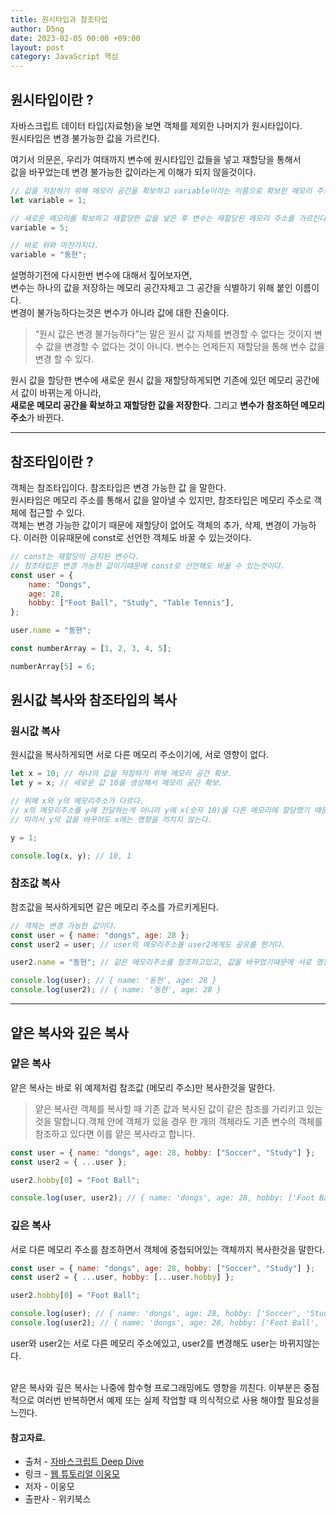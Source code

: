 ```yaml
---
title: 원시타입과 참조타입
author: D5ng
date: 2023-02-05 00:00 +09:00
layout: post
category: JavaScript 핵심
---
```


<!-- <span class="bg_strong"></span> -->

## 원시타입이란 ?

자바스크립트 데이터 타입(자료형)을 보면 객체를 제외한 나머지가 원시타입이다.  
원시타입은 <span class="bg_strong">변경 불가능한 값</span>을 가르킨다.

여기서 의문은, 우리가 여태까지 변수에 원시타입인 값들을 넣고 재할당을 통해서  
값을 바꾸었는데 변경 불가능한 값이라는게 이해가 되지 않을것이다.

```js
// 값을 저장하기 위해 메모리 공간을 확보하고 variable이라는 이름으로 확보한 메모리 주소를 나타낸다
let variable = 1;

// 새로운 메모리를 확보하고 재할당한 값을 넣은 후 변수는 재할당된 메모리 주소를 가르킨다.
variable = 5;

// 바로 위와 마찬가지다.
variable = "동현";
```

설명하기전에 다시한번 변수에 대해서 짚어보자면,  
변수는 하나의 값을 저장하는 메모리 공간자체고 그 공간을 식별하기 위해 붙인 이름이다.  
<span class="bg_strong">변경이 불가능하다는것은 변수가 아니라 값에 대한 진술이다.</span>

> <span class="bg_strong">“원시 값은 변경 불가능하다”는 말은 원시 값 자체를 변경할 수 없다는 것이지 변수 값을 변경할 수 없다는 것이 아니다. 변수는 언제든지 재할당을 통해 변수 값을 변경 할 수 있다.</span>

원시 값을 할당한 변수에 새로운 원시 값을 재할당하게되면 기존에 있던 메모리 공간에서 값이 바뀌는게 아니라,  
<strong>새로운 메모리 공간을 확보하고 재할당한 값을 저장한다.</strong> 그리고 <strong>변수가 참조하던 메모리 주소</strong>가 바뀐다.

---

## 참조타입이란 ?

객체는 참조타입이다. 참조타입은 <span class="bg_strong">변경 가능한 값</span> 을 말한다.  
원시타입은 메모리 주소를 통해서 값을 알아낼 수 있지만, 참조타입은 메모리 주소로 객체에 접근할 수 있다.  
<span class="bg_strong">객체는 변경 가능한 값이기 때문에 재할당이 없어도 객체의 추가, 삭제, 변경이 가능하다.</span>
이러한 이유때문에 const로 선언한 객체도 바꿀 수 있는것이다.

```js
// const는 재할당이 금지된 변수다.
// 참조타입은 변경 가능한 값이기때문에 const로 선언해도 바꿀 수 있는것이다.
const user = {
	name: "Dongs",
	age: 28,
	hobby: ["Foot Ball", "Study", "Table Tennis"],
};

user.name = "동현";

const numberArray = [1, 2, 3, 4, 5];

numberArray[5] = 6;
```

## 원시값 복사와 참조타입의 복사

### 원시값 복사

원시값을 복사하게되면 서로 다른 메모리 주소이기에, 서로 영향이 없다.

```js
let x = 10; // 하나의 값을 저장하기 위해 메모리 공간 확보.
let y = x; // 새로운 값 10을 생성해서 메모리 공간 확보.

// 위에 x와 y의 메모리주소가 다르다.
// x의 메모리주소를 y에 전달하는게 아니라 y에 x(숫자 10)을 다른 메모리에 할당했기 때문이다.
// 따라서 y의 값을 바꾸어도 x에는 영향을 끼치지 않는다.

y = 1;

console.log(x, y); // 10, 1
```

### 참조값 복사

참조값을 복사하게되면 같은 메모리 주소를 가르키게된다.

```js
// 객체는 변경 가능한 값이다.
const user = { name: "dongs", age: 28 };
const user2 = user; // user의 메모리주소를 user2에게도 공유를 한거다.

user2.name = "동현"; // 같은 메모리주소를 참조하고있고, 값을 바꾸었기때문에 서로 영향이간다.

console.log(user); // { name: '동현', age: 28 }
console.log(user2); // { name: '동현', age: 28 }
```

---

## 얕은 복사와 깊은 복사

### 얕은 복사

얕은 복사는 바로 위 예제처럼 참조값 (메모리 주소)만 복사한것을 말한다.

> 얕은 복사란 객체를 복사할 때 기존 값과 복사된 값이 같은 참조를 가리키고 있는 것을 말합니다.객체 안에 객체가 있을 경우 한 개의 객체라도 기존 변수의 객체를 참조하고 있다면 이를 얕은 복사라고 합니다.

```js
const user = { name: "dongs", age: 28, hobby: ["Soccer", "Study"] };
const user2 = { ...user };

user2.hobby[0] = "Foot Ball";

console.log(user, user2); // { name: 'dongs', age: 28, hobby: ['Foot Ball', 'Study'] }
```

### 깊은 복사

서로 다른 메모리 주소를 참조하면서 객체에 중첩되어있는 객체까지 복사한것을 말한다.

```js
const user = { name: "dongs", age: 28, hobby: ["Soccer", "Study"] };
const user2 = { ...user, hobby: [...user.hobby] };

user2.hobby[0] = "Foot Ball";

console.log(user); // { name: 'dongs', age: 28, hobby: ['Soccer', 'Study'] }
console.log(user2); // { name: 'dongs', age: 28, hobby: ['Foot Ball', 'Study'] }
```

user와 user2는 서로 다른 메모리 주소에있고, user2를 변경해도 user는 바뀌지않는다.

<br />
얕은 복사와 깊은 복사는 나중에 함수형 프로그래밍에도 영향을 끼친다.  
이부분은 중점적으로 여러번 반복하면서 예제 또는 실제 작업할 때 의식적으로 사용 해야할 필요성을 느낀다.

#### 참고자료.

- 출처 - [자바스크립트 Deep Dive](https://wikibook.co.kr/mjs/)
- 링크 - [웹 튜토리얼 이웅모](https://poiemaweb.com/)
- 저자 - 이웅모
- 출판사 - 위키북스
